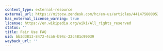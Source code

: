 ```yaml
---
content_type: external-resource
external_url: https://mitocw.zendesk.com/hc/en-us/articles/4414756000539-What-is-the-Code-of-Best-Practices-in-Fair-Use-for-OpenCourseWare-
has_external_license_warning: true
license: https://en.wikipedia.org/wiki/All_rights_reserved
status: ''
title: Fair Use FAQ
uid: bb3d3813-8472-4ca6-b94c-22c481c99039
wayback_url: ''
---
```

